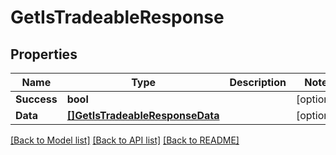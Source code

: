 # GetIsTradeableResponse

## Properties

Name | Type | Description | Notes
------------ | ------------- | ------------- | -------------
**Success** | **bool** |  | [optional] 
**Data** | [**[]GetIsTradeableResponseData**](GetIsTradeableResponse_data.md) |  | [optional] 

[[Back to Model list]](../README.md#documentation-for-models) [[Back to API list]](../README.md#documentation-for-api-endpoints) [[Back to README]](../README.md)


